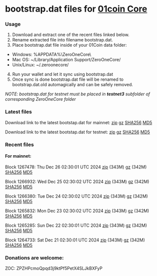 # bootstrap.dat files for [01coin Core](https://01coin.io)

### Usage

1. Download and extract one of the recent files linked below.
2. Rename extracted file into filename bootstrap.dat.
3. Place bootstrap.dat file inside of your 01Coin data folder:
 - Windows: %APPDATA%\ZeroOneCore\
 - Mac OS: ~/Library/Application Support/ZeroOneCore/
 - Unix/Linux: ~/.zeroonecore/
4. Run your wallet and let it sync using bootstrap.dat
5. Once sync is done bootstrap.dat file will be renamed to bootstrap.dat.old automagically and can be safely removed.

_NOTE: bootstrap.dat for testnet must be placed in **testnet3** subfolder of corresponding ZeroOneCore folder_

### Latest files
Download link to the latest bootstap.dat for mainnet: [zip](https://files.01coin.io/mainnet/bootstrap.dat.zip) [gz](https://files.01coin.io/mainnet/bootstrap.dat.tar.gz) [SHA256](https://files.01coin.io/mainnet/sha256.txt) [MD5](https://files.01coin.io/mainnet/md5.txt)

Download link to the latest bootstap.dat for testnet: [zip](https://files.01coin.io/testnet/bootstrap.dat.zip) [gz](https://files.01coin.io/testnet/bootstrap.dat.tar.gz) [SHA256](https://files.01coin.io/testnet/sha256.txt) [MD5](https://files.01coin.io/testnet/md5.txt)

### Recent files

#### For mainnet:

Block 1267478: Thu Dec 26 02:30:01 UTC 2024 [zip](https://files.01coin.io/mainnet/2024-12-26/bootstrap.dat.zip) (343M) [gz](https://files.01coin.io/mainnet/2024-12-26/bootstrap.dat.tar.gz) (342M) [SHA256](https://files.01coin.io/mainnet/2024-12-26/sha256.txt) [MD5](https://files.01coin.io/mainnet/2024-12-26/md5.txt)

Block 1266932: Wed Dec 25 02:30:02 UTC 2024 [zip](https://files.01coin.io/mainnet/2024-12-25/bootstrap.dat.zip) (343M) [gz](https://files.01coin.io/mainnet/2024-12-25/bootstrap.dat.tar.gz) (342M) [SHA256](https://files.01coin.io/mainnet/2024-12-25/sha256.txt) [MD5](https://files.01coin.io/mainnet/2024-12-25/md5.txt)

Block 1266380: Tue Dec 24 02:30:02 UTC 2024 [zip](https://files.01coin.io/mainnet/2024-12-24/bootstrap.dat.zip) (343M) [gz](https://files.01coin.io/mainnet/2024-12-24/bootstrap.dat.tar.gz) (342M) [SHA256](https://files.01coin.io/mainnet/2024-12-24/sha256.txt) [MD5](https://files.01coin.io/mainnet/2024-12-24/md5.txt)

Block 1265832: Mon Dec 23 02:30:02 UTC 2024 [zip](https://files.01coin.io/mainnet/2024-12-23/bootstrap.dat.zip) (343M) [gz](https://files.01coin.io/mainnet/2024-12-23/bootstrap.dat.tar.gz) (342M) [SHA256](https://files.01coin.io/mainnet/2024-12-23/sha256.txt) [MD5](https://files.01coin.io/mainnet/2024-12-23/md5.txt)

Block 1265285: Sun Dec 22 02:30:01 UTC 2024 [zip](https://files.01coin.io/mainnet/2024-12-22/bootstrap.dat.zip) (343M) [gz](https://files.01coin.io/mainnet/2024-12-22/bootstrap.dat.tar.gz) (342M) [SHA256](https://files.01coin.io/mainnet/2024-12-22/sha256.txt) [MD5](https://files.01coin.io/mainnet/2024-12-22/md5.txt)

Block 1264733: Sat Dec 21 02:30:01 UTC 2024 [zip](https://files.01coin.io/mainnet/2024-12-21/bootstrap.dat.zip) (343M) [gz](https://files.01coin.io/mainnet/2024-12-21/bootstrap.dat.tar.gz) (342M) [SHA256](https://files.01coin.io/mainnet/2024-12-21/sha256.txt) [MD5](https://files.01coin.io/mainnet/2024-12-21/md5.txt)


### Donations are welcome:

ZOC: ZPZHPcmoQpqd3j9ktPf5PetX4SLJkBXFyP
